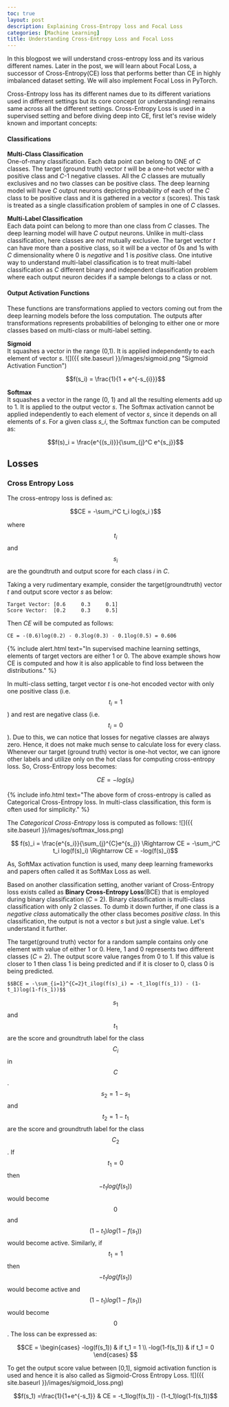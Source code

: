 ```yaml
---
toc: true
layout: post
description: Explaining Cross-Entropy loss and Focal Loss
categories: [Machine Learning]
title: Understanding Cross-Entropy Loss and Focal Loss
---
```


In this blogpost we will understand cross-entropy loss and its various different names. Later in the post, we will learn about Focal Loss, a successor of Cross-Entropy(CE) loss that performs better than CE in highly imbalanced dataset setting. We will also implement Focal Loss in PyTorch.

Cross-Entropy loss has its different names due to its different variations used in different settings but its core concept (or understanding) remains same across all the different settings. Cross-Entropy Loss is used in a supervised setting and before diving deep into CE, first let's revise widely known and important concepts:

#### Classifications
**Multi-Class Classification** <br>
One-of-many classification. Each data point can belong to ONE of *C* classes. The target (ground truth) vector *t* will be a one-hot vector with a positive class and *C*-1 negative classes. All the *C* classes are mutually exclusives and no two classes can be positive class. The deep learning model will have *C* output neurons depicting probability of each of the *C* class to be positive class and it is gathered in a vector *s* (scores). This task is treated as a single classification problem of samples in one of *C* classes.

**Multi-Label Classification**<br>
Each data point can belong to more than one class from *C* classes. The deep learning model will have *C* output neurons. Unlike in multi-class classification, here classes are *not* mutually exclusive. The target vector *t* can have more than a positive class, so it will be a vector of 0s and 1s with *C* dimensionality where 0 is *negative* and 1 is *positive* class. One intutive way to understand multi-label classification is to treat multi-label classification as *C* different binary and independent classification problem where each output neuron decides if a sample belongs to a class or not.

#### Output Activation Functions
These functions are transformations applied to vectors coming out from the deep learning models before the loss computation. The outputs after transformations represents probabilities of belonging to either one or more classes based on multi-class or multi-label setting. 

**Sigmoid**<br>
It squashes a vector in the range (0,1). It is applied independently to each element of vector *s*.
![]({{ site.baseurl }}/images/sigmoid.png "Sigmoid Activation Function")

$$f(s_i) = \frac{1}{1 + e^{-s_{i}}}$$

**Softmax**<br>
It squashes a vector in the range (0, 1) and all the resulting elements add up to 1. It is applied to the output vector *s*. The Softmax activation cannot be applied independently to each element of vector *s*, since it depends on all elements of *s*. For a given class *s_i*, the Softmax function can be computed as:

$$f(s)_i = \frac{e^{(s_i)}}{\sum_{j}^C e^{s_j}}$$


## Losses
### Cross Entropy Loss
The cross-entropy loss is defined as:

$$CE = -\sum_i^C t_i log(s_i )$$

where $$t_i$$ and $$s_i$$ are the goundtruth and output score for each class *i* in *C*.

Taking a very rudimentary example, consider the target(groundtruth) vector *t* and output score vector *s* as below:
```
Target Vector: [0.6     0.3     0.1]
Score Vector:  [0.2     0.3     0.5]
```
Then *CE* will be computed as follows:
```
CE = -(0.6)log(0.2) - 0.3log(0.3) - 0.1log(0.5) = 0.606
```
{% include alert.html text="In supervised machine learning settings, elements of target vectors are either 1 or 0. The above example shows how CE is computed and how it is also applicable to find loss between the distributions." %}

In multi-class setting, target vector *t* is one-hot encoded vector with only one positive class (i.e.$$t_i = 1$$) and rest are negative class (i.e. $$t_i = 0$$). Due to this, we can notice that losses for negative classes are always zero. Hence, it does not make much sense to calculate loss for every class. Whenever our target (ground truth) vector is one-hot vector, we can ignore other labels and utilize only on the hot class for computing cross-entropy loss. So, Cross-Entropy loss becomes:

$$ CE = -log(s_i)$$ 

{% include info.html text="The above form of cross-entropy is called as Categorical Cross-Entropy loss. In multi-class classification, this form is often used for simplicity." %}

The *Categorical Cross-Entropy* loss is computed as follows:
![]({{ site.baseurl }}/images/softmax_loss.png)

$$ f(s)_i = \frac{e^{s_i}}{\sum_{j}^{C}e^{s_j}} \Rightarrow CE = -\sum_i^C t_i log(f(s)_i) \Rightarrow CE = -log(f(s)_i)$$

As, SoftMax activation function is used, many deep learning frameworks and papers often called it as SoftMax Loss as well.

Based on another classification setting, another variant of Cross-Entropy loss exists called as **Binary Cross-Entropy Loss**(BCE) that is employed during binary classification (*C* = 2). Binary classification is multi-class classification with only 2 classes. To dumb it down further, if one class is a *negative class* automatically the other class becomes *positive class*. In this classification, the output is not a vector *s* but just a single value. Let's understand it further.

The target(ground truth) vector for a random sample contains only one element with value of either 1 or 0. Here, 1 and 0 represents two different classes (*C* = 2). The output score value ranges from 0 to 1. If this value is closer to 1 then class 1 is being predicted and if it is closer to 0, class 0 is being predicted.

```
$$BCE = -\sum_{i=1}^{C=2}t_ilog(f(s)_i) = -t_1log(f(s_1)) - (1-t_1)log(1-f(s_1))$$
```
$$s_1$$ and $$t_1$$ are the score and groundtruth label for the class $$C_i$$ in $$C$$. $$s_2 = 1 -s_1$$ and $$t_2 = 1 - t_1$$ are the score and groundtruth label for the class $$C_2$$. If $$t_1 = 0$$ then $$-t_1log(f(s_1))$$ would become $$0$$ and $$(1-t_1)log(1-f(s_1))$$ would become active. Similarly, if $$t_1 = 1$$ then $$-t_1log(f(s_1))$$ would become active and $$(1-t_1)log(1-f(s_1))$$ would become $$0$$. The loss can be expressed as:

$$CE = 
    \begin{cases}
    -log(f(s_1)) & if t_1 = 1 \\
    -log(1-f(s_1)) & if t_1 = 0
    \end{cases}
$$

To get the output score value between [0,1], sigmoid activation function is used and hence it is also called as Sigmoid-Cross Entropy Loss.
![]({{ site.baseurl }}/images/sigmoid_loss.png)

$$f(s_1) =\frac{1}{1+e^{-s_1}} & CE = -t_1log(f(s_1)) - (1-t_1)log(1-f(s_1))$$
